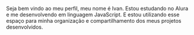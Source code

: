  Seja bem vindo ao meu perfil,
 meu nome é Ivan.
 Estou estudando no Alura 
e me desenvolvendo em linguagem JavaScript.
 E estou utilizando esse espaço para minha organização e compartilhamento dos meus projetos desenvolvidos.
